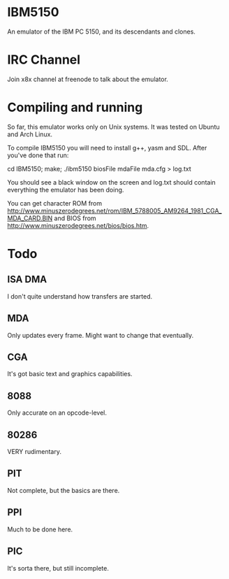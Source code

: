 IBM5150
=======

An emulator of the IBM PC 5150, and its descendants and clones.

IRC Channel
===========

Join x8x channel at freenode to talk about the emulator.

Compiling and running
=====================

So far, this emulator works only on Unix systems. It was tested on Ubuntu and Arch Linux.

To compile IBM5150 you will need to install g++, yasm and SDL. After you've done that run:

cd IBM5150; make; ./ibm5150 biosFile mdaFile mda.cfg > log.txt

You should see a black window on the screen and log.txt should contain everything the emulator has been doing.

You can get character ROM from http://www.minuszerodegrees.net/rom/IBM_5788005_AM9264_1981_CGA_MDA_CARD.BIN and BIOS from http://www.minuszerodegrees.net/bios/bios.htm.

Todo
====

ISA DMA
-------

I don't quite understand how transfers are started.

MDA
---

Only updates every frame. Might want to change that eventually.

CGA
---

It's got basic text and graphics capabilities.

8088
----

Only accurate on an opcode-level.

80286
-----

VERY rudimentary.

PIT
---

Not complete, but the basics are there.

PPI
---

Much to be done here.

PIC
---

It's sorta there, but still incomplete.
